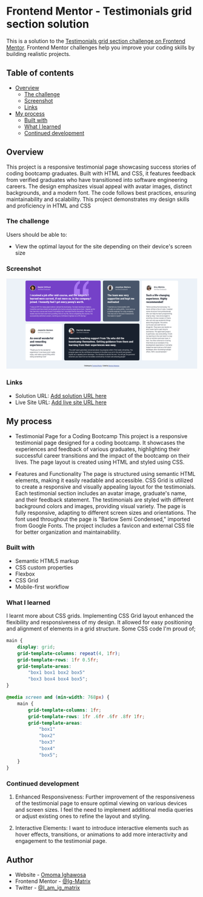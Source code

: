 # Frontend Mentor - Testimonials grid section solution

This is a solution to the [Testimonials grid section challenge on Frontend Mentor](https://www.frontendmentor.io/challenges/testimonials-grid-section-Nnw6J7Un7). Frontend Mentor challenges help you improve your coding skills by building realistic projects.

## Table of contents

-   [Overview](#overview)
    -   [The challenge](#the-challenge)
    -   [Screenshot](#screenshot)
    -   [Links](#links)
-   [My process](#my-process)
    -   [Built with](#built-with)
    -   [What I learned](#what-i-learned)
    -   [Continued development](#continued-development)
## Overview
This project is a responsive testimonial page showcasing success stories of coding bootcamp graduates. Built with HTML and CSS, it features feedback from verified graduates who have transitioned into software engineering careers. The design emphasizes visual appeal with avatar images, distinct backgrounds, and a modern font. The code follows best practices, ensuring maintainability and scalability. This project demonstrates my design skills and proficiency in HTML and CSS
### The challenge

Users should be able to:

-   View the optimal layout for the site depending on their device's screen size

### Screenshot

![](./images/testimonial-screenshot.png)

### Links

-   Solution URL: [Add solution URL here](https://your-solution-url.com)
-   Live Site URL: [Add live site URL here](https://your-live-site-url.com)

## My process
- Testimonial Page for a Coding Bootcamp
This project is a responsive testimonial page designed for a coding bootcamp. It showcases the experiences and feedback of various graduates, highlighting their successful career transitions and the impact of the bootcamp on their lives. The page layout is created using HTML and styled using CSS.

- Features and Functionality
The page is structured using semantic HTML elements, making it easily readable and accessible.
CSS Grid is utilized to create a responsive and visually appealing layout for the testimonials.
Each testimonial section includes an avatar image, graduate's name, and their feedback statement.
The testimonials are styled with different background colors and images, providing visual variety.
The page is fully responsive, adapting to different screen sizes and orientations.
The font used throughout the page is "Barlow Semi Condensed," imported from Google Fonts.
The project includes a favicon and external CSS file for better organization and maintainability.

### Built with

-   Semantic HTML5 markup
-   CSS custom properties
-   Flexbox
-   CSS Grid
-   Mobile-first workflow

### What I learned

I learnt more about CSS grids.  Implementing CSS Grid layout enhanced the flexibility and responsiveness of my design. It allowed for easy positioning and alignment of elements in a grid structure.
Some CSS code I'm proud of;

```css
main {
    display: grid;
    grid-template-columns: repeat(4, 1fr);
    grid-template-rows: 1fr 0.5fr;
    grid-template-areas:
        "box1 box1 box2 box5"
        "box3 box4 box4 box5";
}

```

```css
@media screen and (min-width: 768px) {
    main {
        grid-template-columns: 1fr;
        grid-template-rows: 1fr .6fr .6fr .8fr 1fr;
        grid-template-areas:
            "box1"
            "box2"
            "box3"
            "box4"
            "box5";
    }
}

```

### Continued development
1. Enhanced Responsiveness: Further improvement of the responsiveness of the testimonial page to ensure optimal viewing on various devices and screen sizes. I feel the need to implement additional media queries or adjust existing ones to refine the layout and styling.

2. Interactive Elements: I want to introduce interactive elements such as hover effects, transitions, or animations to add more interactivity and engagement to the testimonial page.

## Author
-   Website - [Omoma Ighawosa](https://ig-matrix.github.io/Lesson_3_Task_6_Omoma_Ighawosa/)
-   Frontend Mentor - [@Ig-Matrix](https://www.frontendmentor.io/profile/Ig-Matrix)
-   Twitter - [@I_am_ig_matrix](https://twitter.com/i_am_Ig_matrix)
